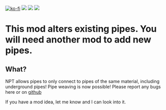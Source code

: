 [![ko-fi](https://img.shields.io/badge/Ko--fi-Donate%20-hotpink?logo=kofi&logoColor=white&style=for-the-badge)](https://ko-fi.com/protocol1903) [![](https://img.shields.io/badge/dynamic/json?color=orange&label=Factorio&query=downloads_count&suffix=%20downloads&url=https%3A%2F%2Fmods.factorio.com%2Fapi%2Fmods%2Fno-pipe-touching&style=for-the-badge)](https://mods.factorio.com/mod/no-pipe-touching) [![](https://img.shields.io/badge/Discord-Community-blue?style=for-the-badge)](https://discord.gg/K3fXMGVc4z) [![](https://img.shields.io/badge/Github-Source-green?style=for-the-badge)](https://github.com/protocol-1903/no-pipe-touching)

# This mod alters existing pipes. You will need another mod to add new pipes.

## What?
NPT allows pipes to only connect to pipes of the same material, including underground pipes! Pipe weaving is now possible!
Please report any bugs here or on [github](https://github.com/protocol-1903/no-pipe-touching)



If you have a mod idea, let me know and I can look into it.